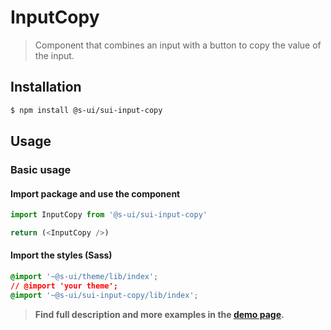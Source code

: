 # InputCopy

> Component that combines an input with a button to copy the value of the input.

<!-- ![](./assets/preview.png) -->

## Installation

```sh
$ npm install @s-ui/sui-input-copy
```

## Usage

### Basic usage

#### Import package and use the component

```js
import InputCopy from '@s-ui/sui-input-copy'

return (<InputCopy />)
```

#### Import the styles (Sass)

```css
@import '~@s-ui/theme/lib/index';
// @import 'your theme';
@import '~@s-ui/sui-input-copy/lib/index';
```


> **Find full description and more examples in the [demo page](#).**